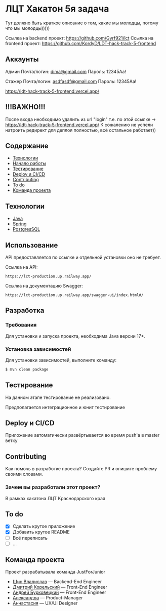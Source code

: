 # ЛЦТ Хакатон 5я задача
Тут должно быть краткое описание о том, какие мы молодцы, потому что мы молодцы)))))

Ссылка на backend проект: https://github.com/Gyrf921/lct
Ссылка на frontend проект: https://github.com/KordyD/LDT-hack-track-5-frontend


## Аккаунты

Админ
Почта/логин: dima@gmail.com
Пароль: 12345Aa!

Стажер
Почта/логин: asdfasdf@gmail.com
Пароль: 12345Aa!

https://ldt-hack-track-5-frontend.vercel.app/


## !!!ВАЖНО!!!
После входа необходимо удалить из url "login"
т.е. по этой ссылке -> https://ldt-hack-track-5-frontend.vercel.app/
К сожалению не успели натроить редирект для деплоя полностью, всё остальное работает))


## Содержание
- [Технологии](#технологии)
- [Начало работы](#начало-работы)
- [Тестирование](#тестирование)
- [Deploy и CI/CD](#deploy-и-ci/cd)
- [Contributing](#contributing)
- [To do](#to-do)
- [Команда проекта](#команда-проекта)

## Технологии
- [Java](https://www.java.com/ru/)
- [Spring](https://spring.io/)
- [PostgresSQL](https://www.postgresql.org/)

## Использование
API предоставляется по ссылке и отдельной установки оно не требует.

Ссылка на API:
```general url
https://lct-production.up.railway.app/
```

Ссылка на документацию Swagger:
```swagger
https://lct-production.up.railway.app/swagger-ui/index.html#/
```

## Разработка

### Требования
Для установки и запуска проекта, необходима Java версии 17+.

### Установка зависимостей
Для установки зависимостей, выполните команду:
```sh
$ mvn clean package
```


## Тестирование
На данном этапе тестирование не реализовано.

Предполагается интеграционное и юнит тестирование

## Deploy и CI/CD
Приложение автоматически развёртывается во время push'а в master ветку

## Contributing
Как помочь в разработке проекта? Создайте PR и опишите проблему своими словами.

### Зачем вы разработали этот проект?
В рамках хакатона ЛЦТ Краснодарского края 

## To do
- [x] Сделать крутое приложение
- [x] Добавить крутое README
- [ ] Всё переписать
- [ ] ...

## Команда проекта
Проект разрабатывала команда JustForJunior
- [Щин Владислав](https://t.me/VVS_olad) — Backend-End Engineer 
- [Дмитрий Корельский](https://t.me/VVS_olad) — Front-End Engineer
- [Андрей Бурковецкий](https://t.me/VVS_olad) — Front-End Engineer
- [Александра](https://t.me/Shurionaa) — Product-Manager
- [Аннастасия](https://t.me/creator_aa) — UX/UI Designer
